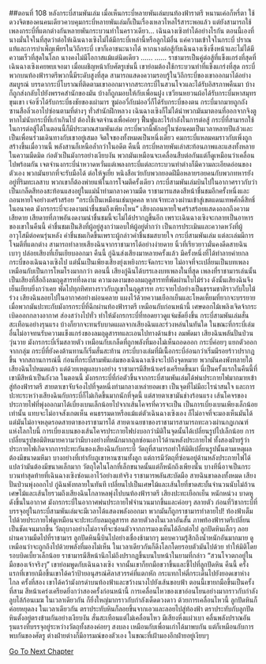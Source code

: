 ##ตอนที่ 108 หลังกระบี่สามพันเล่ม
เมื่อเห็นกระบี่หลายพันเล่มบนท้องฟ้าราตรี หนานเค่อก็หรี่ตา
ใช้ดวงจิตของคนคนเดียวควบคุมกระบี่หลายพันเล่มก็เป็นเรื่องเหลวไหลไร้สาระพอแล้ว แต่ยังสามารถใช้เพลงกระบี่ที่แตกต่างกันหลายพันกระบวนท่าในคราวเดียว...
เฉินฉางเซิงทำได้อย่างไรกัน
ตอนนี้เองที่นางมั่นใจในที่สุดว่าต่อให้เฉินฉางเซิงไม่ได้มีกระบี่เหล่านี้หรือลูกไม้อื่น แค่ความเข้าใจในกระบี่ ปราณแท้และการบำเพ็ญเพียรในวิถีกระบี่ เขาก็เอาชนะนางได้ หากนางต่อสู้กับเฉินฉางเซิงซึ่งหน้าและไม่ได้มีความเร็วที่สุดในโลก นางคงไม่มีโอกาสแม้แต่นิดเดียว
……
……
ราชามารเป็นคู่ต่อสู้ที่แข็งแกร่งที่สุดที่เฉินฉางเซิงเคยพบเจอมา เมื่อเผชิญหน้ากับศัตรูเช่นนี้ เขาย่อมต้องใช้กระบวนท่าที่แข็งแกร่งที่สุด
กระบี่พวกบนท้องฟ้าราตรีพวกนี้มีระดับสูงที่สุด สามารถแสดงความรอบรู้ในวิถีกระบี่ของเขาออกมาได้อย่างสมบูรณ์
บรรดากระบี่โบราณที่ติดตามเขาออกมาจากสระกระบี่ในสวนโจวและได้รับอิสรภาพคืนมา บ้างก็ถูกส่งกลับไปยังพรรคสำนักของมัน บ้างก็ถูกมอบให้กับเพื่อนฝูง เซวียนหยวนผ้อได้รับกระบี่มหาสมุทรขุนเขา เจ๋อซิ่วได้รับกระบี่ธงชัยของเผ่ามาร ซูม่ออวี๋กับม่ออวี่ก็ได้รับกระบี่ของตน กระบี่มากมายถูกถังซานสือลิ่วเอาไปซ่อนตามที่ต่างๆ ทั่วสำนักฝึกหลวง เฉินฉางเซิงก็ไม่ได้นำพวกมันมาตอนที่ออกจากจิงตู หากไม่นับกระบี่ที่เก่าเกินไป ต้องใช้เจตจำนงเพื่อค่อยๆ ฟื้นฟูและไร้กำลังในการต่อสู้ กระบี่ที่สามารถใช้ในการต่อสู้ได้ในตอนนี้ก็มีประมาณสามพันเล่ม
กระบี่พวกนี้พักอยู่ในซ่อนคมเป็นเวลาหลายปีแล้วและเป็นเพื่อนร่วมเดินทางกับเขาอยู่เสมอ จิตใจของทั้งหมดเป็นหนึ่งเดียว คมกระบี่แหลมคมราวกับเพิ่งถูกสร้างขึ้นเมื่อวานนี้ พลังสานก็เหนือล้ำกว่าในอดีต
คืนนี้ กระบี่หลายพันเล่าสะท้อนภาพและแสงทั้งหลายในความมืดมิด ก่อตัวเป็นมังกรอย่างเงียบงัน พวกมันเหมือนจะเคลื่อนสืบต่อกันแต่ก็ดูเหมือนว่าเคลื่อนไปพร้อมกัน เจตจำนงกระบี่น่าหวาดหวั่นแต่เพลงกระบี่แต่ละกระบวนท่าต่างก็มีความละเอียดอ่อนของตัวเอง พวกมันยากที่จะรับมือได้ ต่อให้จูเยี่ย หนิงสือเว่ยกับพวกยอดฝีมือหลายรอยคนกับพวกทหารยังอยู่ที่ริมทะเลสาบ พวกเขาก็ต้องพ่ายแพ้ในการโจมตีครั้งเดียว
กระบี่สามพันเล่มบินไปในอากาศราวกับว่าเป็นเกล็ดสีทองสะท้อนแสงอยู่ในแม่น้ำท่ามกลางความมืด
ราชามารแสดงสีหน้าชื่นชมอีกครั้งหนี่งและถอนหายใจอย่างเศร้าสร้อย “กระบี่เป็นเหมือนเช่นบุคคล หากเจ้าทะลวงผ่านเข้าสู่เขตแดนเทพศักดิ์สิทธิ์ในอนาคต มังกรกระบี่จะงดงามน่าชื่นชมถึงเพียงไหน”
เสียงถอนหายใจเศร้าสร้อยแสดงออกถึงความเสียดาย เสียดายที่ภาพอันงดงามน่าชื่นชมนี้จะไม่ได้ปรากฏขึ้นอีก เพราะเฉินฉางเซิงจะกลายเป็นอาหารของเขาในคืนนี้
คำชื่นชมเป็นสิงที่ผู้อยู่สูงกว่ามอบให้ผู้อยู่ต่ำกว่า เป็นการประเมินและควาดหวังที่ผู้อาวุโสมีต่อคนรุ่นหลัง คำชื่นชมเกิดขึ้นเพราะผู้กล่าวคำชื่นชมสบายใจ
กระบี่สามพันเล่ม แต่ละเล่มมีการโจมตีที่แตกต่าง สามารถทำลายเสียงฉินจากราชามารได้อย่างง่ายดาย
นิ้วที่เรียวยาวมั่นคงดีดสายฉินเบาๆ ปล่อยเสียงที่เย็นเยียบออกมา
คืนนี้ กู่ฉินส่งเสียงมาหลายครั้งแล้ว มีครั้งหนึ่งที่ได้ทำลายค่ายกลกระบี่ของเฉินฉางเซิงไป
แต่นั้นเป็นเพียงเสียงยุ่งเหยิงกระจัดกระจาย ไม่อาจที่จะเปลี่ยนเป็นบทเพลง เหมือนกับเป็นการโหมโรงมากกว่า
ตอนนี้ เสียงกู่ฉินได้บรรเลงบทเพลงในที่สุด
เพลงที่ราชามารเล่นนั้นเป็นเสียงที่สื่อถึงลมฤดูสารทที่งดงาม
ความงดงามของลมฤดูสารทที่พัดผ่านใบไม้ร่วง ดังนั้นเสียงฉินจึงเย็นเยียบยิ่งกว่าเคย พัดไปทุกทิศทางราวกับภูเขาในฤดูสารท กระจายไปอย่างเป็นธรรมชาติราวกับใบไม้ร่วง
เสียงฉินลอยไปในอากาศอย่างผ่อนคลาย แผงไว้ด้วยความเยือกเย็นและโหดเหี้ยมที่ยากจะบรรยาย เมื่อพวกมันปะทะกับมังกรกระบี่ที่ฉีกผ่านท้องฟ้าราตรี
เหมือนกับก่อนหน้านี้ เศษดอกไม้เพลิงเจิดจ้ากระเบิดออกกลางอากาศ ส่องสว่างไปทั่ว ทำให้มังกรกระบี่ที่ทอดยาวดูแจ่มชัดยิ่งขึ้น
กระบี่สามพันเล่มสั่นสะเทือนอย่างรุนแรง บ้างก็ยากจะทนรับบาดแผลจากเสียงฉินและร่วงหล่นในทันใด ในขณะที่กระบี่เล่มอื่นไม่อาจทนรับความแข็งแกร่งของลมฤดูสารทและเอนไปทางด้านข้าง
ลมพัดมา เสียงฉินพลันปั่นป่วนวุ่นวาย มังกรกระบี่เริ่มสลายตัว เหมือนกับเกล็ดที่ถูกพลังที่มองไม่เห็นถอดออก กระบี่ค่อยๆ แยกตัวออกจากกลุ่ม
กระบี่ที่ยังคงต้านทานก็เริ่มสั่นสะท้าน กระบี่บางเล่มที่มีเนื้อกระบี่อ่อนกว่าเริ่มมีรอยร้าวปรากฏขึ้น
จากสถานการณ์นี้ ก่อนที่กระบี่สามพันเล่มของเฉินฉางเซิงจะไปถึงจุดหมาย พวกมันคงพังทลายใต้เสียงฉินไปหมดแล้ว
แต่ด้วยเหตุผลบางอย่าง ราชามารมีสีหน้าเคร่งเครียดขึ้นมา
นี่เป็นครั้งแรกในคืนนี้ที่เขามีสีหน้าเป็นกังวล
ในตอนนี้ มังกรกระบี่ที่ก่อตัวขึ้นจากกระบี่สามพันเล่มได้พ่นประกายไฟมากมายเข้าสู่ท้องฟ้าราตรี
สายตาเขาจับจ้องไปที่จุดหนึ่งท่ามกลางเหล่ายอดเขา
เป็นจุดที่ไม่มีอะไรน่าสนใจ และการปะทะระหว่างเสียงฉินกับกระบี่ก็ไม่เกิดขึ้นมากนักที่จุดนี้ แต่สายตาเขามันช่างร้อนแรง
เส้นโคจรของประกายไฟที่พุ่งออกมาได้เบี่ยงเบนเล็กน้อยไปจากเส้นโคจรที่ควรจะเป็น
เป็นการเบี่ยงเบนเพียงเล็กน้อยเท่านั้น แทบจะไม่อาจสังเกตเห็น คนธรรมดาหรือแม้แต่ตัวเฉินฉางเซิงเอง ก็ไม่อาจที่จะมองเห็นมันได้ แต่มันไม่อาจหลุดรอดสายตาของราชามารได้
สายตาเฉยชาของราชามารสามารถทะลวงผ่านกฎเกณฑ์แห่งโลกใบนี้
การเบี่ยงเบนของเส้นโคจรประกายไฟบ่งบอกว่ามิติในจุดนั้นได้เปลี่ยนรูปไปเล็กน้อย
การเปลี่ยนรูปขอมิติหมายความว่ามีบางอย่างที่หนักมากถูกซ่อนเอาไว้ด้านหลังประกายไฟ
ทั้งสองฝ่ายรู้ว่าประกายไฟเกิดจากการปะทะกันของเสียงฉินกับกระบี่
วัตถุที่สามารถทำให้มิติเปลี่ยนรูปนั้นตามเหตุผลต้องมีขนาดมหึมา บางอย่างที่เท่ากับภูเขาหานซานทั้งลูก
แต่การมีวัตถุที่ซ่อนอยู่ด้านหลังประกายไฟได้ แปลว่ามันต้องมีขนาดเล็กมาก
วัตถุใดในโลกที่เล็กขนาดนั้นแต่ก็หนักถึงเพียงนั้น
บางทีนี่อาจเป็นกระบวนท่าสุดท้ายที่เฉินฉางเซิงซ่อนเอาไว้อย่างแท้จริง
ราชามารพลันสะบัดมือ
สายฉินขาดลงทั้งหมด
เสียงปั่นป่วนพุ่งออกไป
กู่ฉินพังทลายในทันที เปลี่ยนไปเป็นเศษไม้และเส้นใยที่ขาดสะบั้นจำนวนนับไม่ถ้วน
เศษไม้และเส้นใยรวมถึงเสียงฉินโกลาหลพุ่งไปบนท้องฟ้าราตรี
เสียงปะทะเยือกเย็น หนักหน่วง บาดหูดังขึ้นในอากาศ
มังกรกระบี่ในอากาศพ่นประกายไฟจำนวนมากขึ้นและค่อยๆ สลายตัว
ก่อนที่วิชากระบี่ที่บรรจุอยู่ในกระบี่สามพันเล่มจะมีเวลาได้แสดงพลังออกมา พวกมันก็ถูกราชามารทำลายไป!
ท้องฟ้าเต็มไปด้วยประกายไฟดูเหมือนจะปะทะกับลมฤดูสารท สลายตัวลงในเวลาอันสั้น ภาพท้องฟ้าราตรีเปลี่ยนเป็นชัดเจนมากขึ้น วัตถุบางอย่างไม่อาจที่จะซ่อนตัวจากการมองเห็นได้อีกต่อไป
ลูกปัดหินเล็กๆ ลอยผ่านความมืดไปที่ราชามาร ลูกปัดหินนี้บินไปอย่างเชื่องช้ามากๆ มอบความรู้สึกถึงน้ำหนักอันมากมาย ดูเหมือนว่าจะถูกถึงไปด้วยพลังที่มองไม่เห็น ในเวลาเดียวกันก็ดึงโลกโดยรอบตัวมันไปด้วย ทำให้มิติโดยรอบบิดเบี้ยวเล็กน้อย
ราชามารมีสีหน้านึกไม่ถึงปรากฏขึ้นบนใบหน้าในยามที่กล่าว “สวนโจวตกอยู่ในมือของเจ้าจริงๆ”
เขาย่อมพูดกับเฉินฉางเซิง
จากนั้นเขาก็ยกมือขวาขึ้นและชี้ไปที่ลูกปัดหิน
คืนนี้ ครั้งแรกที่เขายกมือขึ้นเขาได้คว้าป้ายอนุสรณ์ศิลาสวรรค์ที่แตกหัก กระแทกไห่ตี๋กระเด็นไปยังยอดเขาห่างไกล
ครั้งที่สอง เขาได้คว้ามังกรดำบนท้องฟ้าและขว้างนางไปยังเส้นขอบฟ้า
ตอนนี้เขายกมือขึ้นเป็นครั้งที่สาม สีหน้าเคร่งเครียดยิ่งกว่าสองครั้งก่อนหน้านี้
การเคลื่อนไหวของเขาอ่อนโยนอย่างมากราวกับกำลังลูบไล้ก้อนเมฆ ในเวลาเดียวกัน ก็ยิ่งใหญ่มากราวกับกำลังเด็ดดวงดาว
ด้วยการเคลื่อนไหวนี้ ลูกปัดหินก็ค่อยหยุดลง
ในเวลาเดียวกัน ตราประทับหินก็ลอยขึ้นจากเอวและลอยไปสู่ท้องฟ้า
ตราประทับกับลูกปัดหินตั้งอยู่ตรงข้ามกันอย่างเงียบงัน สั่นสะเทือนแต่ไม่เคลื่อนไหว มีเสียงหึ่งแผ่วเบา
คลื่นพลังปราณอันรุนแรงที่บรรจุอยู่ระหว่างวัตถุทั้งสองค่อยๆ สงบลง
เหมือนกับเพื่อนเก่าได้มาพบกัน แต่ก็เหมือนกับการพบกันของศัตรู ต่างฝ่ายต่างก็มีอารมณ์ของตัวเอง ในขณะที่เฝ้ามองอีกฝ่ายอยู่เงียบๆ


[Go To Next Chapter]( ./781.md)